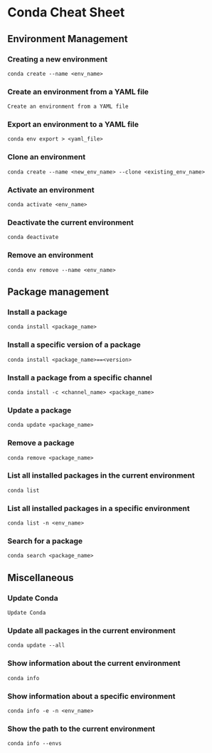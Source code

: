 # Conda Cheat Sheet

## Environment Management

### Creating a new environment
`conda create --name <env_name>`

### Create an environment from a YAML file
`Create an environment from a YAML file`

### Export an environment to a YAML file
`conda env export > <yaml_file>`

### Clone an environment
`conda create --name <new_env_name> --clone <existing_env_name>`

### Activate an environment
`conda activate <env_name>`

### Deactivate the current environment
`conda deactivate`

### Remove an environment
`conda env remove --name <env_name>`

## Package management
### Install a package
`conda install <package_name>`

### Install a specific version of a package
`conda install <package_name>==<version>`

### Install a package from a specific channel
`conda install -c <channel_name> <package_name>`

### Update a package
`conda update <package_name>`

### Remove a package
`conda remove <package_name>`

### List all installed packages in the current environment
`conda list`

### List all installed packages in a specific environment
`conda list -n <env_name>`

### Search for a package
`conda search <package_name>`

## Miscellaneous

### Update Conda
`Update Conda`

### Update all packages in the current environment
`conda update --all`

### Show information about the current environment
`conda info`

### Show information about a specific environment
`conda info -e -n <env_name>`

### Show the path to the current environment
`conda info --envs`

